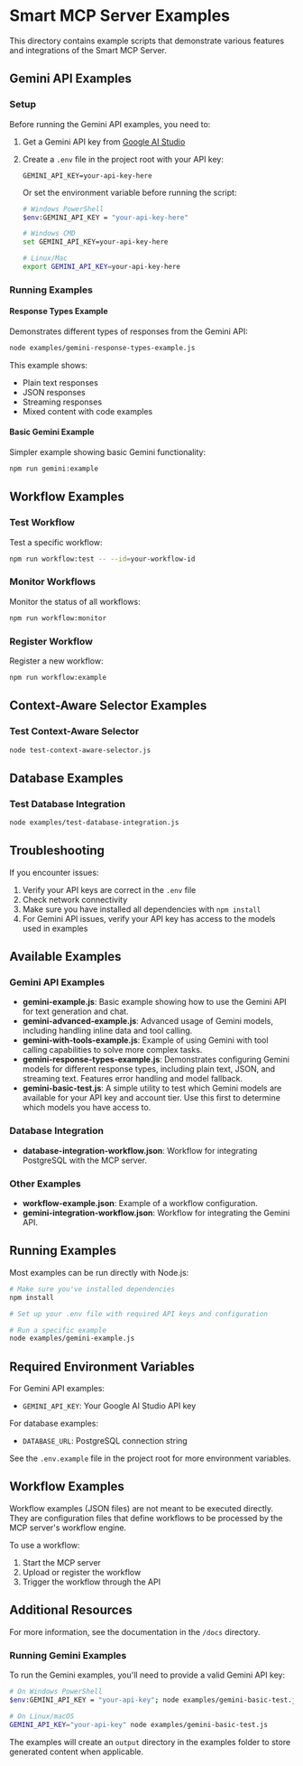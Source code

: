 # Smart MCP Server Examples

This directory contains example scripts that demonstrate various features and integrations of the Smart MCP Server.

## Gemini API Examples

### Setup

Before running the Gemini API examples, you need to:

1. Get a Gemini API key from [Google AI Studio](https://aistudio.google.com/app/apikey)
2. Create a `.env` file in the project root with your API key:
   ```
   GEMINI_API_KEY=your-api-key-here
   ```
   
   Or set the environment variable before running the script:
   
   ```bash
   # Windows PowerShell
   $env:GEMINI_API_KEY = "your-api-key-here"
   
   # Windows CMD
   set GEMINI_API_KEY=your-api-key-here
   
   # Linux/Mac
   export GEMINI_API_KEY=your-api-key-here
   ```

### Running Examples

#### Response Types Example

Demonstrates different types of responses from the Gemini API:

```bash
node examples/gemini-response-types-example.js
```

This example shows:
- Plain text responses
- JSON responses
- Streaming responses
- Mixed content with code examples

#### Basic Gemini Example

Simpler example showing basic Gemini functionality:

```bash
npm run gemini:example
```

## Workflow Examples

### Test Workflow

Test a specific workflow:

```bash
npm run workflow:test -- --id=your-workflow-id
```

### Monitor Workflows

Monitor the status of all workflows:

```bash
npm run workflow:monitor
```

### Register Workflow

Register a new workflow:

```bash
npm run workflow:example
```

## Context-Aware Selector Examples

### Test Context-Aware Selector

```bash
node test-context-aware-selector.js
```

## Database Examples

### Test Database Integration

```bash
node examples/test-database-integration.js
```

## Troubleshooting

If you encounter issues:

1. Verify your API keys are correct in the `.env` file
2. Check network connectivity
3. Make sure you have installed all dependencies with `npm install`
4. For Gemini API issues, verify your API key has access to the models used in examples

## Available Examples

### Gemini API Examples

- **gemini-example.js**: Basic example showing how to use the Gemini API for text generation and chat.
- **gemini-advanced-example.js**: Advanced usage of Gemini models, including handling inline data and tool calling.
- **gemini-with-tools-example.js**: Example of using Gemini with tool calling capabilities to solve more complex tasks.
- **gemini-response-types-example.js**: Demonstrates configuring Gemini models for different response types, including plain text, JSON, and streaming text. Features error handling and model fallback.
- **gemini-basic-test.js**: A simple utility to test which Gemini models are available for your API key and account tier. Use this first to determine which models you have access to.

### Database Integration

- **database-integration-workflow.json**: Workflow for integrating PostgreSQL with the MCP server.

### Other Examples

- **workflow-example.json**: Example of a workflow configuration.
- **gemini-integration-workflow.json**: Workflow for integrating the Gemini API.

## Running Examples

Most examples can be run directly with Node.js:

```bash
# Make sure you've installed dependencies
npm install

# Set up your .env file with required API keys and configuration

# Run a specific example
node examples/gemini-example.js
```

## Required Environment Variables

For Gemini API examples:

- `GEMINI_API_KEY`: Your Google AI Studio API key

For database examples:

- `DATABASE_URL`: PostgreSQL connection string

See the `.env.example` file in the project root for more environment variables.

## Workflow Examples

Workflow examples (JSON files) are not meant to be executed directly. They are configuration files that define workflows to be processed by the MCP server's workflow engine.

To use a workflow:

1. Start the MCP server
2. Upload or register the workflow
3. Trigger the workflow through the API

## Additional Resources

For more information, see the documentation in the `/docs` directory.

### Running Gemini Examples

To run the Gemini examples, you'll need to provide a valid Gemini API key:

```bash
# On Windows PowerShell
$env:GEMINI_API_KEY = "your-api-key"; node examples/gemini-basic-test.js

# On Linux/macOS
GEMINI_API_KEY="your-api-key" node examples/gemini-basic-test.js
```

The examples will create an `output` directory in the examples folder to store generated content when applicable.
